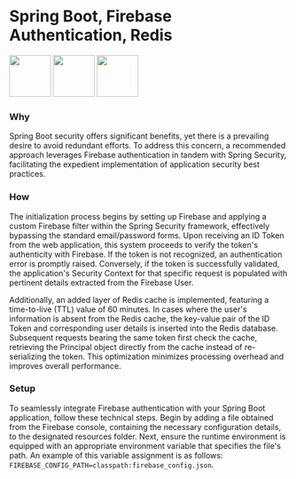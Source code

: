 # Spring Boot, Firebase Authentication, Redis

<div style="display: inline">
    <img src="https://cdn.jsdelivr.net/gh/devicons/devicon/icons/spring/spring-original.svg" width="75px"/>
    <img src="https://cdn.jsdelivr.net/gh/devicons/devicon/icons/firebase/firebase-plain.svg" width="75px"/>
    <img src="https://cdn.jsdelivr.net/gh/devicons/devicon/icons/redis/redis-original.svg" width="75px"/>
</div>

### Why
Spring Boot security offers significant benefits, yet there is a prevailing desire to avoid redundant efforts. 
To address this concern, a recommended approach leverages Firebase authentication in tandem with Spring Security, 
facilitating the expedient implementation of application security best practices.
### How
The initialization process begins by setting up Firebase and applying a custom Firebase filter within the Spring Security framework, effectively bypassing the standard email/password forms. Upon receiving an ID Token from the web application, this system proceeds to verify the token's authenticity with Firebase. If the token is not recognized, an authentication error is promptly raised. Conversely, if the token is successfully validated, the application's Security Context for that specific request is populated with pertinent details extracted from the Firebase User.

Additionally, an added layer of Redis cache is implemented, featuring a time-to-live (TTL) value of 60 minutes. In cases where the user's information is absent from the Redis cache, the key-value pair of the ID Token and corresponding user details is inserted into the Redis database. Subsequent requests bearing the same token first check the cache, retrieving the Principal object directly from the cache instead of re-serializing the token. This optimization minimizes processing overhead and improves overall performance.

### Setup
To seamlessly integrate Firebase authentication with your Spring Boot application, follow these technical steps. Begin by adding a file obtained from the Firebase console, containing the necessary configuration details, to the designated resources folder. Next, ensure the runtime environment is equipped with an appropriate environment variable that specifies the file's path. An example of this variable assignment is as follows: `FIREBASE_CONFIG_PATH=classpath:firebase_config.json`.